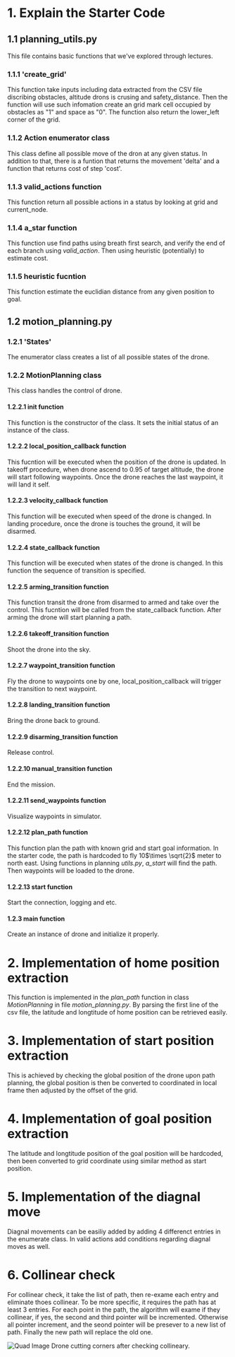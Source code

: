# 1. Explain the Starter Code

## 1.1 planning_utils.py
This file contains basic functions that we've explored through lectures.

### 1.1.1 'create_grid'
This function take inputs including data extracted from the CSV file discribing obstacles, altitude drons is crusing and safety_distance. Then the function will use such infomation create an grid mark cell occupied by obstacles as "1" and space as "0". The function also return the lower_left corner of the grid.

### 1.1.2 Action enumerator class
This class define all possible move of the dron at any given status. In addition to that, there is a funtion that returns the movement 'delta'  and a function that returns cost of step 'cost'. 

### 1.1.3 valid_actions function
This function return all possible actions in a status by looking at grid and current_node.

### 1.1.4 a_star function
This function use find paths using breath first search, and verify the end of each branch using *valid_action*. Then using heuristic (potentially) to estimate cost.

### 1.1.5 heuristic fucntion
This function estimate the euclidian distance from any given position to goal.

## 1.2 motion_planning.py
### 1.2.1 'States'
The enumerator class creates a list of all possible states of the drone.

### 1.2.2 MotionPlanning class
This class handles the control of drone.

#### 1.2.2.1 __init__ function 
This function is the constructor of the class. It sets the initial status of an instance of the class.

#### 1.2.2.2 local_position_callback function
This fucntion will be executed when the position of the drone is updated. In takeoff procedure, when drone ascend to 0.95 of target altitude, the drone will start following waypoints. Once the drone reaches the last waypoint, it will land it self. 

#### 1.2.2.3 velocity_callback function
This function will be executed when speed of the drone is changed. In landing procedure, once the drone is touches the ground, it will be disarmed.

#### 1.2.2.4 state_callback function
This function will be executed when states of the drone is changed. In this function the sequence of transition is specified.

#### 1.2.2.5 arming_transition function
This function transit the drone from disarmed to armed and take over the control. This fucntion will be called from the state_callback function. After arming the drone will start planning a path.

#### 1.2.2.6 takeoff_transition function
Shoot the drone into the sky.

#### 1.2.2.7 waypoint_transition function
Fly the drone to waypoints one by one, local_position_callback will trigger the transition to next waypoint.

#### 1.2.2.8 landing_transition function 
Bring the drone back to ground. 

#### 1.2.2.9 disarming_transition function
Release control.

#### 1.2.2.10 manual_transition function
End the mission.

#### 1.2.2.11 send_waypoints function
Visualize waypoints in simulator.

#### 1.2.2.12 plan_path function
This function plan the path with known grid and start goal information. In the starter code, the path is hardcoded to fly 10$\times \sqrt{2}$ meter to north east. Using functions in planning *utils.py*, *a_start* will find the path. Then waypoints will be loaded to the drone.

#### 1.2.2.13 start function
Start the connection, logging and etc.

#### 1.2.3 main function
Create an instance of drone and initialize it properly.

# 2. Implementation of home position extraction
This function is implemented in the *plan_path* function in class *MotionPlanning* in file *motion_planning.py*. By parsing the first line of the csv file, the latitude and longtitude of home position can be retrieved easily.

# 3. Implementation of start position extraction
This is achieved by checking the global position of the drone upon path planning, the global position is then be converted to coordinated in local frame then adjusted by the offset of the grid.

# 4. Implementation of goal position extraction
The latitude and longtitude position of the goal position will be hardcoded, then been converted to grid coordinate using similar method as start position.

# 5. Implementation of the diagnal move 
Diagnal movements can be easiliy added by adding 4 differenct entries in the enumerate class. In valid actions add conditions regarding diagnal moves as well.

# 6. Collinear check
For collinear check, it take the list of path, then re-exame each entry and eliminate thoes collinear. To be more specific, it requires the path has at least 3 entries. For each point in the path, the algorithm will exame if they collinear, if yes, the second and third pointer will be incremented. Otherwise all pointer increment, and the seond pointer will be presever to a new list of path. Finally the new path will replace the old one.

![Quad Image](./Untitled.png)
Drone cutting corners after checking collineary.